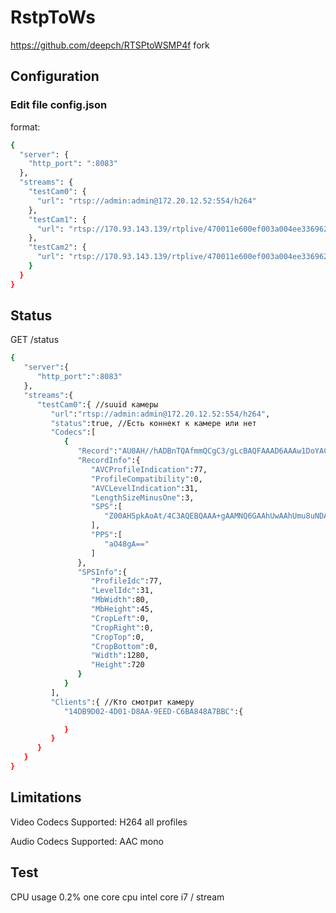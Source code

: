 # RstpToWs
https://github.com/deepch/RTSPtoWSMP4f fork
## Configuration

### Edit file config.json

format:

```bash
{
  "server": {
    "http_port": ":8083"
  },
  "streams": {
    "testCam0": {
      "url": "rtsp://admin:admin@172.20.12.52:554/h264"
    },
    "testCam1": {
      "url": "rtsp://170.93.143.139/rtplive/470011e600ef003a004ee33696235daa"
    },
    "testCam2": {
      "url": "rtsp://170.93.143.139/rtplive/470011e600ef003a004ee33696235daa"
    }
  }
}
```
## Status
GET /status

```bash
{
   "server":{
      "http_port":":8083"
   },
   "streams":{
      "testCam0":{ //suuid камеры
         "url":"rtsp://admin:admin@172.20.12.52:554/h264",
         "status":true, //Есть коннект к камере или нет
         "Codecs":[
            {
               "Record":"AU0AH//hADBnTQAfmmQCgC3/gLcBAQFAAAD6AAAw1DoYACFTAACFSa7y40MABCpgABCpNd5cKAABAARo7jyA",
               "RecordInfo":{
                  "AVCProfileIndication":77,
                  "ProfileCompatibility":0,
                  "AVCLevelIndication":31,
                  "LengthSizeMinusOne":3,
                  "SPS":[
                     "Z00AH5pkAoAt/4C3AQEBQAAA+gAAMNQ6GAAhUwAAhUmu8uNDAAQqYAAQqTXeXCgA"
                  ],
                  "PPS":[
                     "aO48gA=="
                  ]
               },
               "SPSInfo":{
                  "ProfileIdc":77,
                  "LevelIdc":31,
                  "MbWidth":80,
                  "MbHeight":45,
                  "CropLeft":0,
                  "CropRight":0,
                  "CropTop":0,
                  "CropBottom":0,
                  "Width":1280,
                  "Height":720
               }
            }
         ],
         "Clients":{ //Кто смотрит камеру
            "14DB9D02-4D01-D8AA-9EED-C6BA848A7BBC":{

            }
         }
      }
   }
}
```

## Limitations

Video Codecs Supported: H264 all profiles

Audio Codecs Supported: AAC mono

## Test

CPU usage 0.2% one core cpu intel core i7 / stream
